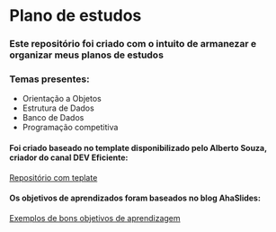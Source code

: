 # Plano de estudos
### Este repositório foi criado com o intuito de armanezar e organizar meus planos de estudos
### Temas presentes:
- Orientação a Objetos
- Estrutura de Dados
- Banco de Dados
- Programação competitiva
  
#### Foi criado baseado no template disponibilizado pelo Alberto Souza, criador do canal DEV Eficiente:
[Repositório com teplate](https://github.com/asouza/pilares-design-codigo/blob/master/template-plano-estudo.md)
#### Os objetivos de aprendizados foram baseados no blog AhaSlides:
[Exemplos de bons objetivos de aprendizagem ](https://ahaslides.com/pt/blog/learning-objectives-examples/)
